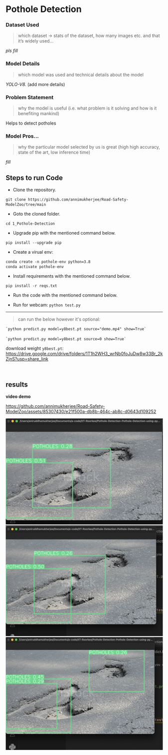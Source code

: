# Pothole Detection 


### Dataset Used
> ⁠which dataset -> stats of the dataset, how many images etc. and that it’s widely used…

_pls fill_

### Model Details
> ⁠⁠which model was used and technical details about the model

*YOLO-V8.* (add more details)

### Problem Statement
> ⁠why the model is useful (i.e. what problem is it solving and how is it benefiting mankind)

Helps to detect potholes

### Model Pros...
> ⁠why the particular model selected by us is great (high high accuracy, state of the art, low inference time)

_fill_






## Steps to run Code
- Clone the repository.
```
git clone https://github.com/annimukherjee/Road-Safety-ModelZoo/tree/main
```
- Goto the cloned folder.
```
cd 1_Pothole-Detection

```
- Upgrade pip with the mentioned command below.
```
pip install --upgrade pip
```

- Create a virual env:

```
conda create -n pothole-env python=3.8
conda activate pothole-env
```

- Install requirements with the mentioned command below.

```
pip install -r reqs.txt
```

- Run the code with the mentioned command below.

 - Run for webcam: `python test.py`


---

> can run the below however it's optional:

    `python predict.py model=y8best.pt source="demo.mp4" show=True`

    `python predict.py model=y8best.pt source=0 show=True`


download weight `y8best.pt`: https://drive.google.com/drive/folders/1T1h2WH3_wrNb0foJuDw8w33Br_2kZjnS?usp=share_link


<br>

## ⁠results

**video demo**

https://github.com/annimukherjee/Road-Safety-ModelZoo/assets/85307430/e21f500a-db8b-464c-ab8c-d0643d109252



![Alt text](results-screenshots/screenshot-01.png)
![Alt text](results-screenshots/screenshot-02.png)
![Alt text](results-screenshots/screenshot-03.png)

<br>
<br>

